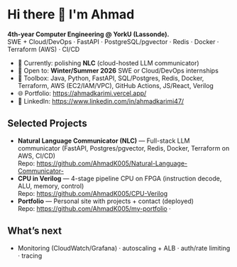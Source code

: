 # Hi there 👋 I'm Ahmad

**4th-year Computer Engineering @ YorkU (Lassonde).**  
SWE + Cloud/DevOps · FastAPI · PostgreSQL/pgvector · Redis · Docker · Terraform (AWS) · CI/CD

- 🔭 Currently: polishing **NLC** (cloud-hosted LLM communicator)
- 🎯 Open to: **Winter/Summer 2026** SWE or Cloud/DevOps internships
- 🧰 Toolbox: Java, Python, FastAPI, SQL/Postgres, Redis, Docker, Terraform, AWS (EC2/IAM/VPC), GitHub Actions, JS/React, Verilog
- 🌐 Portfolio: https://ahmadkarimi.vercel.app/ 
- 💼 LinkedIn: https://www.linkedin.com/in/ahmadkarimi47/

## Selected Projects
- **Natural Language Communicator (NLC)** — Full-stack LLM communicator (FastAPI, Postgres/pgvector, Redis, Docker, Terraform on AWS, CI/CD)  
  Repo: https://github.com/AhmadK005/Natural-Language-Communicator- 
- **CPU in Verilog** — 4-stage pipeline CPU on FPGA (instruction decode, ALU, memory, control)  
  Repo: https://github.com/AhmadK005/CPU-Verilog
- **Portfolio** — Personal site with projects + contact (deployed)  
  Repo: https://github.com/AhmadK005/my-portfolio ·

## What’s next
- Monitoring (CloudWatch/Grafana) · autoscaling + ALB · auth/rate limiting · tracing
